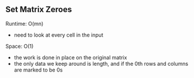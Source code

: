 ## Set Matrix Zeroes

Runtime: O(mn)
- need to look at every cell in the input

Space: O(1)
- the work is done in place on the original matrix
- the only data we keep around is length, and if the 0th rows and columns are marked to be 0s